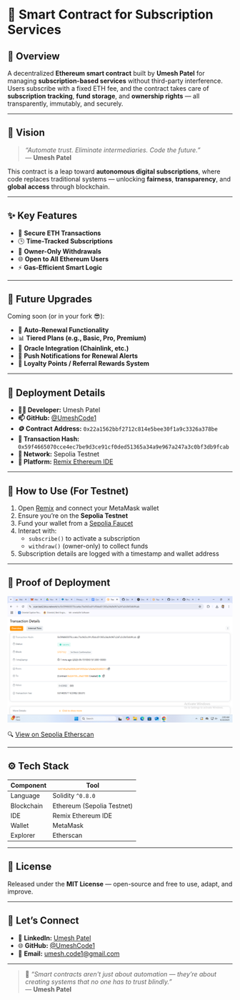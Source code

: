 # 💼 Smart Contract for Subscription Services

## 📜 Overview

A decentralized **Ethereum smart contract** built by **Umesh Patel** for managing **subscription-based services** without third-party interference. Users subscribe with a fixed ETH fee, and the contract takes care of **subscription tracking**, **fund storage**, and **ownership rights** — all transparently, immutably, and securely.

---

## 🚀 Vision

> _“Automate trust. Eliminate intermediaries. Code the future.”_  
> — **Umesh Patel**

This contract is a leap toward **autonomous digital subscriptions**, where code replaces traditional systems — unlocking **fairness**, **transparency**, and **global access** through blockchain.

---

## ✨ Key Features

- 🔐 **Secure ETH Transactions**  
- 🕒 **Time-Tracked Subscriptions**  
- 👑 **Owner-Only Withdrawals**  
- 🌐 **Open to All Ethereum Users**  
- ⚡ **Gas-Efficient Smart Logic**

---

## 🔮 Future Upgrades

Coming soon (or in your fork 😎):

- 🔁 **Auto-Renewal Functionality**  
- 📊 **Tiered Plans (e.g., Basic, Pro, Premium)**  
- 📡 **Oracle Integration (Chainlink, etc.)**  
- 🔔 **Push Notifications for Renewal Alerts**  
- 🎁 **Loyalty Points / Referral Rewards System**  

---

## 🧾 Deployment Details

- **👨‍💻 Developer:** Umesh Patel  
- **📫 GitHub:** [@UmeshCode1](https://github.com/UmeshCode1)  
- **🪙 Contract Address:** `0x22a1562bbf2712c814e5bee30f1a9c3326a378be`  
- **🔁 Transaction Hash:** `0x59f4665070cce4ec7be9d3ce91cf0ded51365a34a9e967a247a3c0bf3db9fcab`  
- **🧪 Network:** Sepolia Testnet  
- **🔧 Platform:** [Remix Ethereum IDE](https://remix.ethereum.org)

---

## 🧪 How to Use (For Testnet)

1. Open [Remix](https://remix.ethereum.org) and connect your MetaMask wallet  
2. Ensure you’re on the **Sepolia Testnet**  
3. Fund your wallet from a [Sepolia Faucet](https://sepoliafaucet.com/)  
4. Interact with:
   - `subscribe()` to activate a subscription
   - `withdraw()` (owner-only) to collect funds  
5. Subscription details are logged with a timestamp and wallet address  

---

## 📸 Proof of Deployment

![Transaction Screenshot](Screenshot%20(1).png)

🔍 [View on Sepolia Etherscan](https://sepolia.etherscan.io/tx/0x59f4665070cce4ec7be9d3ce91cf0ded51365a34a9e967a247a3c0bf3db9fcab)

---

## ⚙️ Tech Stack

| Component     | Tool                         |
|---------------|------------------------------|
| Language      | Solidity `^0.8.0`            |
| Blockchain    | Ethereum (Sepolia Testnet)   |
| IDE           | Remix Ethereum IDE           |
| Wallet        | MetaMask                     |
| Explorer      | Etherscan                    |

---

## 📘 License

Released under the **MIT License** — open-source and free to use, adapt, and improve.

---

## 🤝 Let’s Connect

- 🔗 **LinkedIn:** [Umesh Patel](https://www.linkedin.com/in/umesh-patel-5647b42a4)  
- 🌐 **GitHub:** [@UmeshCode1](https://github.com/UmeshCode1)  
- 📧 **Email:** umesh.code1@gmail.com  

---

> 🚀 _“Smart contracts aren't just about automation — they’re about creating systems that no one has to trust blindly.”_  
> — **Umesh Patel**
